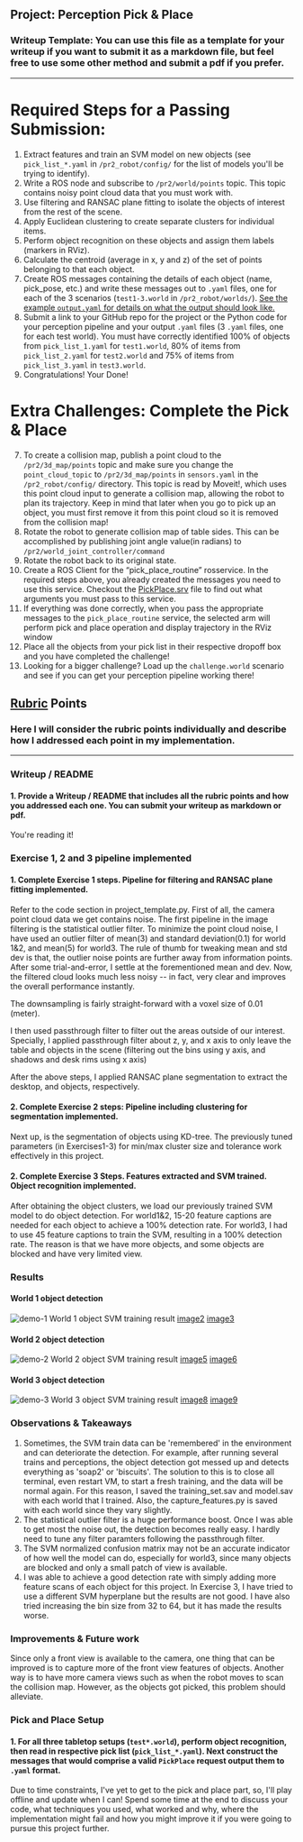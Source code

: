 ## Project: Perception Pick & Place
### Writeup Template: You can use this file as a template for your writeup if you want to submit it as a markdown file, but feel free to use some other method and submit a pdf if you prefer.

---


[//]: # (Image References)

[image1]: ./imgs/test_world1_obj.PNG
[image2]: ./imgs/train_cnt1.PNG
[image3]: ./imgs/train_prob1.jpg
[image4]: ./imgs/test_world2_obj.PNG
[image5]: ./imgs/train_cnt2.PNG
[image6]: ./imgs/train_prob2.jpg
[image7]: ./imgs/test_world3_obj.PNG
[image8]: ./imgs/train_cnt3.PNG
[image9]: ./imgs/train_prob3.jpg


# Required Steps for a Passing Submission:
1. Extract features and train an SVM model on new objects (see `pick_list_*.yaml` in `/pr2_robot/config/` for the list of models you'll be trying to identify). 
2. Write a ROS node and subscribe to `/pr2/world/points` topic. This topic contains noisy point cloud data that you must work with.
3. Use filtering and RANSAC plane fitting to isolate the objects of interest from the rest of the scene.
4. Apply Euclidean clustering to create separate clusters for individual items.
5. Perform object recognition on these objects and assign them labels (markers in RViz).
6. Calculate the centroid (average in x, y and z) of the set of points belonging to that each object.
7. Create ROS messages containing the details of each object (name, pick_pose, etc.) and write these messages out to `.yaml` files, one for each of the 3 scenarios (`test1-3.world` in `/pr2_robot/worlds/`).  [See the example `output.yaml` for details on what the output should look like.](https://github.com/udacity/RoboND-Perception-Project/blob/master/pr2_robot/config/output.yaml)  
8. Submit a link to your GitHub repo for the project or the Python code for your perception pipeline and your output `.yaml` files (3 `.yaml` files, one for each test world).  You must have correctly identified 100% of objects from `pick_list_1.yaml` for `test1.world`, 80% of items from `pick_list_2.yaml` for `test2.world` and 75% of items from `pick_list_3.yaml` in `test3.world`.
9. Congratulations!  Your Done!

# Extra Challenges: Complete the Pick & Place
7. To create a collision map, publish a point cloud to the `/pr2/3d_map/points` topic and make sure you change the `point_cloud_topic` to `/pr2/3d_map/points` in `sensors.yaml` in the `/pr2_robot/config/` directory. This topic is read by Moveit!, which uses this point cloud input to generate a collision map, allowing the robot to plan its trajectory.  Keep in mind that later when you go to pick up an object, you must first remove it from this point cloud so it is removed from the collision map!
8. Rotate the robot to generate collision map of table sides. This can be accomplished by publishing joint angle value(in radians) to `/pr2/world_joint_controller/command`
9. Rotate the robot back to its original state.
10. Create a ROS Client for the “pick_place_routine” rosservice.  In the required steps above, you already created the messages you need to use this service. Checkout the [PickPlace.srv](https://github.com/udacity/RoboND-Perception-Project/tree/master/pr2_robot/srv) file to find out what arguments you must pass to this service.
11. If everything was done correctly, when you pass the appropriate messages to the `pick_place_routine` service, the selected arm will perform pick and place operation and display trajectory in the RViz window
12. Place all the objects from your pick list in their respective dropoff box and you have completed the challenge!
13. Looking for a bigger challenge?  Load up the `challenge.world` scenario and see if you can get your perception pipeline working there!

## [Rubric](https://review.udacity.com/#!/rubrics/1067/view) Points
### Here I will consider the rubric points individually and describe how I addressed each point in my implementation.  

---
### Writeup / README

#### 1. Provide a Writeup / README that includes all the rubric points and how you addressed each one.  You can submit your writeup as markdown or pdf.  

You're reading it!

### Exercise 1, 2 and 3 pipeline implemented
#### 1. Complete Exercise 1 steps. Pipeline for filtering and RANSAC plane fitting implemented.
Refer to the code section in project_template.py.
First of all, the camera point cloud data we get contains noise.
The first pipeline in the image filtering is the statistical outlier filter.
To minimize the point cloud noise, I have used an outlier filter of mean(3) and standard deviation(0.1) for world 1&2, and mean(5) for world3. The rule of thumb for tweaking mean and std dev is that, the outlier noise points are further away from information points. After some trial-and-error, I settle at the forementioned mean and dev. Now, the filtered cloud looks much less noisy -- in fact, very clear and improves the overall performance instantly.

The downsampling is fairly straight-forward with a voxel size of 0.01 (meter).

I then used passthrough filter to filter out the areas outside of our interest. Specially, I applied passthrough filter about z, y, and x axis to only leave the table and objects in the scene (filtering out the bins using y axis, and shadows and desk rims using x axis) 

After the above steps, I applied RANSAC plane segmentation to extract the desktop, and objects, respectively.

#### 2. Complete Exercise 2 steps: Pipeline including clustering for segmentation implemented.  
Next up, is the segmentation of objects using KD-tree. The previously tuned parameters (in Exercises1-3) for min/max cluster size and tolerance work effectively in this project.

#### 2. Complete Exercise 3 Steps.  Features extracted and SVM trained.  Object recognition implemented.
After obtaining the object clusters, we load our previously trained SVM model to do object detection.
For world1&2, 15-20 feature captions are needed for each object to achieve a 100% detection rate.
For world3, I had to use 45 feature captions to train the SVM, resulting in a 100% detection rate. The reason is that we have more objects, and some objects are blocked and have very limited view.

### Results
#### World 1 object detection 
![demo-1][image1]
World 1 object SVM training result 
[image2]
[image3]
#### World 2 object detection
![demo-2][image4]
World 2 object SVM training result 
[image5]
[image6]
#### World 3 object detection
![demo-3][image7]
World 3 object SVM training result 
[image8]
[image9]

### Observations & Takeaways
1. Sometimes, the SVM train data can be 'remembered' in the environment and can deteriorate the detection. For example, after running several trains and perceptions, the object detection got messed up and detects everything as 'soap2' or 'biscuits'. The solution to this is to close all terminal, even restart VM, to start a fresh training, and the data will be normal again. For this reason, I saved the training_set.sav and model.sav with each world that I trained. Also, the capture_features.py is saved with each world since they vary slightly.
2. The statistical outlier filter is a huge performance boost. Once I was able to get most the noise out, the detection becomes really easy. I hardly need to tune any filter paramters following the passthrough filter.
3. The SVM normalized confusion matrix may not be an accurate indicator of how well the model can do, especially for world3, since many objects are blocked and only a small patch of view is available.
4. I was able to achieve a good detection rate with simply adding more feature scans of each object for this project. In Exercise 3, I have tried to use a different SVM hyperplane but the results are not good. I have also tried increasing the bin size from 32 to 64, but it has made the results worse.

### Improvements & Future work
Since only a front view is available to the camera, one thing that can be improved is to capture more of the front view features of objects. Another way is to have more camera views such as when the robot moves to scan the collision map. However, as the objects got picked, this problem should alleviate.

### Pick and Place Setup

#### 1. For all three tabletop setups (`test*.world`), perform object recognition, then read in respective pick list (`pick_list_*.yaml`). Next construct the messages that would comprise a valid `PickPlace` request output them to `.yaml` format.

Due to time constraints, I've yet to get to the pick and place part, so, I'll play offline and update when I can!
Spend some time at the end to discuss your code, what techniques you used, what worked and why, where the implementation might fail and how you might improve it if you were going to pursue this project further.  



